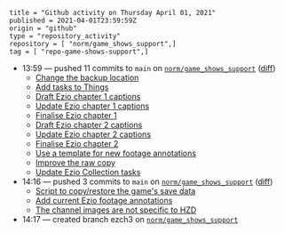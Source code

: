 ```
title = "Github activity on Thursday April 01, 2021"
published = 2021-04-01T23:59:59Z
origin = "github"
type = "repository_activity"
repository = [ "norm/game_shows_support",]
tag = [ "repo-game-shows-support",]
```

* 13:59 — pushed 11 commits to `main` on [`norm/game_shows_support`](https://github.com/norm/game_shows_support) ([diff](https://github.com/norm/game_shows_support/compare/f6f86e34d3b04a4ddf2e585750202e20ea82f724..c6b037775f4429bc98d2e57893389a1f732bf33c))
  * [Change the backup location](https://github.com/norm/game_shows_support/commit/01edc672eb8f88d1d7dd3e3e91c2ca95340ed8d4)
  * [Add tasks to Things](https://github.com/norm/game_shows_support/commit/1946adc5b89bb79965436027e11f1c549c28471c)
  * [Draft Ezio chapter 1 captions](https://github.com/norm/game_shows_support/commit/9bd1f1fe107e4b7d76d74d710443eec809c22641)
  * [Update Ezio chapter 1 captions](https://github.com/norm/game_shows_support/commit/0c30980fa1cacf5b64942958da7dcdeed66fb2a4)
  * [Finalise Ezio chapter 1](https://github.com/norm/game_shows_support/commit/0ddbd11cc9ba73d91f4e755d8479c68cb00ca9b9)
  * [Draft Ezio chapter 2 captions](https://github.com/norm/game_shows_support/commit/afbf4ac47fd4672364e80d68a2cbec75eb383de3)
  * [Update Ezio chapter 2 captions](https://github.com/norm/game_shows_support/commit/66b51a6970f32abe80ca99249bf608c3026e58eb)
  * [Finalise Ezio chapter 2](https://github.com/norm/game_shows_support/commit/13c66104ae5aabc50f73ebd32ab3f57f131d08a0)
  * [Use a template for new footage annotations](https://github.com/norm/game_shows_support/commit/09ab7d94ab6620eb401e31c3463be8296e04d3eb)
  * [Improve the raw copy](https://github.com/norm/game_shows_support/commit/01f6185a0c7da12e625d3bc9ed9313ef5bec213a)
  * [Update Ezio Collection tasks](https://github.com/norm/game_shows_support/commit/c6b037775f4429bc98d2e57893389a1f732bf33c)
* 14:16 — pushed 3 commits to `main` on [`norm/game_shows_support`](https://github.com/norm/game_shows_support) ([diff](https://github.com/norm/game_shows_support/compare/c6b037775f4429bc98d2e57893389a1f732bf33c..d921f2c3d50fd0e0216409727b1cb5e04d4c1715))
  * [Script to copy/restore the game's save data](https://github.com/norm/game_shows_support/commit/63d06a7d10df47e5f8a9df29aa2d3d41214b9b8b)
  * [Add current Ezio footage annotations](https://github.com/norm/game_shows_support/commit/ec1f4042c295092a823711688e518c2927335244)
  * [The channel images are not specific to HZD](https://github.com/norm/game_shows_support/commit/d921f2c3d50fd0e0216409727b1cb5e04d4c1715)
* 14:17 — created branch ezch3 on [`norm/game_shows_support`](https://github.com/norm/game_shows_support)
